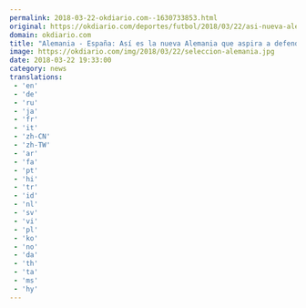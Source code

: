 ```yaml
---
permalink: 2018-03-22-okdiario.com--1630733853.html
original: https://okdiario.com/deportes/futbol/2018/03/22/asi-nueva-alemania-que-aspira-defender-corona-mundial-2005079
domain: okdiario.com
title: "Alemania - España: Así es la nueva Alemania que aspira a defender la corona mundial"
image: https://okdiario.com/img/2018/03/22/seleccion-alemania.jpg
date: 2018-03-22 19:33:00
category: news
translations: 
 - 'en'
 - 'de'
 - 'ru'
 - 'ja'
 - 'fr'
 - 'it'
 - 'zh-CN'
 - 'zh-TW'
 - 'ar'
 - 'fa'
 - 'pt'
 - 'hi'
 - 'tr'
 - 'id'
 - 'nl'
 - 'sv'
 - 'vi'
 - 'pl'
 - 'ko'
 - 'no'
 - 'da'
 - 'th'
 - 'ta'
 - 'ms'
 - 'hy'
---
```


